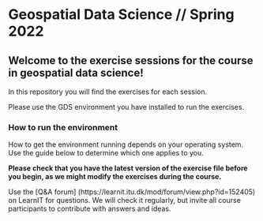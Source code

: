 # Geospatial Data Science // Spring 2022


## Welcome to the exercise sessions for the course in geospatial data science!

In this repository you will find the exercises for each session.

Please use the GDS environment you have installed to run the exercises.

### How to run the environment
How to get the environment running depends on your operating system. Use the guide below to determine which one applies to you.


<!-- INSERT ANASTASIAS DIAGRAM HERE -->


**Please check that you have the latest version of the exercise file before you begin, as we might modify the exercises during the course.**

<p><purple> 
  Use the [Q&A forum] (https://learnit.itu.dk/mod/forum/view.php?id=152405) on LearnIT for questions.
  We will check it regularly, but invite all course participants to contribute with answers and ideas.
</purple></p>

